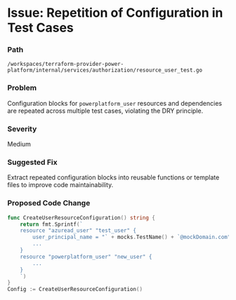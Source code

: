 # Issue: Repetition of Configuration in Test Cases

### Path
`/workspaces/terraform-provider-power-platform/internal/services/authorization/resource_user_test.go`

### Problem
Configuration blocks for `powerplatform_user` resources and dependencies are repeated across multiple test cases, violating the DRY principle.

### Severity
Medium

### Suggested Fix
Extract repeated configuration blocks into reusable functions or template files to improve code maintainability.

### Proposed Code Change
```go
func CreateUserResourceConfiguration() string {
    return fmt.Sprintf(`
    resource "azuread_user" "test_user" {
        user_principal_name = "` + mocks.TestName() + `@mockDomain.com"
        ...
    }
    resource "powerplatform_user" "new_user" {
        ...
    }
    `)
}
Config := CreateUserResourceConfiguration()
```
